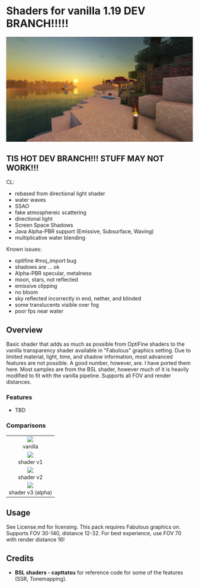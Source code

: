 # Shaders for vanilla 1.19 DEV BRANCH!!!!!
<img src="images/4.png" /> 

## TIS HOT DEV BRANCH!!! STUFF MAY NOT WORK!!!
CL:
- rebased from directional light shader
- water waves
- SSAO
- fake atmosphereic scattering
- directional light
- Screen Space Shadows
- Java Alpha-PBR support (Emissive, Subsurface, Waving)
- multiplicative water blending

Known issues:
- optifine #moj_import bug
- shadows are ... ok
- Alpha-PBR specular, metalness
- moon, stars, not reflected
- emissive clipping
- no bloom
- sky reflected incorrectly in end, nether, and blinded
- some translucents visible over fog
- poor fps near water

## Overview
Basic shader that adds as much as possible from OptiFine shaders to the vanilla transparency shader available in "Fabulous" graphics setting. Due to limited material, light, time, and shadow information, most advanced features are not possible. A good number, however, are. I have ported them here. Most samples are from the BSL shader, however much of it is heavily modified to fit with the vanilla pipeline. Supports all FOV and render distances.

### Features
- TBD

### Comparisons
<div>
    <table style="width:100%">
        <tr>
            <td align="middle">
              <img src="images/0.png"/>
              <figcaption align="middle">vanilla</figcaption>
            </td>
        </tr>
        <tr>
            <td align="middle">
              <img src="images/1.png"/> 
              <figcaption align="middle">shader v1</figcaption>
            </td>
        </tr>
        <tr>
            <td align="middle">
              <img src="images/2.png"/> 
              <figcaption align="middle">shader v2</figcaption>
            </td>
        </tr>
        <tr>
            <td align="middle">
              <img src="images/5.png"/> 
              <figcaption align="middle">shader v3 (alpha)</figcaption>
            </td>
        </tr>
    </table>
</div>

## Usage
See License.md for licensing. This pack requires Fabulous graphics on. Supports FOV 30-140, distance 12-32. For best experience, use FOV 70 with render distance 16!

## Credits
- **BSL shaders - capttatsu** for reference code for some of the features (SSR, Tonemapping).
